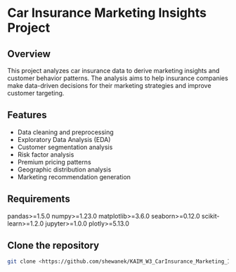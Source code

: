 # Car Insurance Marketing Insights Project

## Overview
This project analyzes car insurance data to derive marketing insights and customer behavior patterns. The analysis aims to help insurance companies make data-driven decisions for their marketing strategies and improve customer targeting.



## Features
- Data cleaning and preprocessing
- Exploratory Data Analysis (EDA)
- Customer segmentation analysis
- Risk factor analysis
- Premium pricing patterns
- Geographic distribution analysis
- Marketing recommendation generation

## Requirements

pandas>=1.5.0
numpy>=1.23.0
matplotlib>=3.6.0
seaborn>=0.12.0
scikit-learn>=1.2.0
jupyter>=1.0.0
plotly>=5.13.0


## Clone the repository
```bash
git clone <https://github.com/shewanek/KAIM_W3_CarInsurance_Marketing_Insights.git>

